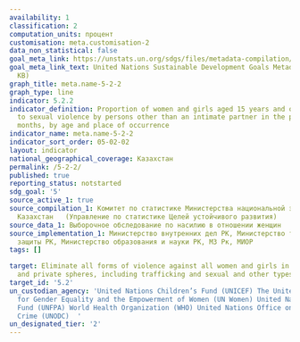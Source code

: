 ```yaml
---
availability: 1
classification: 2
computation_units: процент
customisation: meta.customisation-2
data_non_statistical: false
goal_meta_link: https://unstats.un.org/sdgs/files/metadata-compilation/Metadata-Goal-5.pdf
goal_meta_link_text: United Nations Sustainable Development Goals Metadata (PDF 294
  KB)
graph_title: meta.name-5-2-2
graph_type: line
indicator: 5.2.2
indicator_definition: Proportion of women and girls aged 15 years and older subjected
  to sexual violence by persons other than an intimate partner in the previous 12
  months, by age and place of occurrence
indicator_name: meta.name-5-2-2
indicator_sort_order: 05-02-02
layout: indicator
national_geographical_coverage: Казахстан
permalink: /5-2-2/
published: true
reporting_status: notstarted
sdg_goal: '5'
source_active_1: true
source_compilation_1: Комитет по статистике Министерства национальной экономики Республики
  Казахстан   (Управление по статистике Целей устойчивого развития)
source_data_1: Выборочное обследование по насилию в отношении женщин
source_implementation_1: Министерство внутренних дел РК, Министерство труда и социальной
  защиты РК, Министерство образования и науки РК, МЗ Рк, МИОР
tags: []

target: Eliminate all forms of violence against all women and girls in the public
  and private spheres, including trafficking and sexual and other types of exploitation
target_id: '5.2'
un_custodian_agency: 'United Nations Children’s Fund (UNICEF) The United Nations Entity
  for Gender Equality and the Empowerment of Women (UN Women) United Nations Population
  Fund (UNFPA) World Health Organization (WHO) United Nations Office on Drugs and
  Crime (UNODC)  '
un_designated_tier: '2'
---
```

